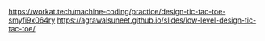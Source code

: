 https://workat.tech/machine-coding/practice/design-tic-tac-toe-smyfi9x064ry
https://agrawalsuneet.github.io/slides/low-level-design-tic-tac-toe/